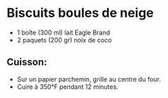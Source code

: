 # Biscuits boules de neige

- 1 boîte (300 ml) lait Eagle Brand
- 2 paquets (200 gr) noix de coco

## Cuisson:

- Sur un papier parchemin, grille au centre du four.
- Cuire à 350°F pendant 12 minutes.

